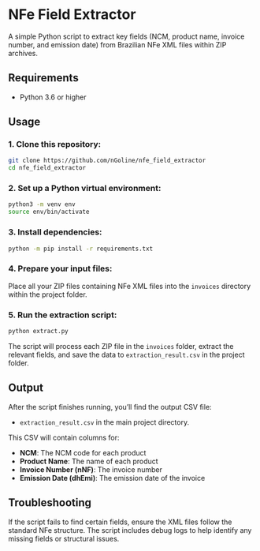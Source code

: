 # NFe Field Extractor

A simple Python script to extract key fields (NCM, product name, invoice number, and
emission date) from Brazilian NFe XML files within ZIP archives.

## Requirements

- Python 3.6 or higher

## Usage

### 1. Clone this repository:

```bash
git clone https://github.com/nGoline/nfe_field_extractor
cd nfe_field_extractor
```

### 2. Set up a Python virtual environment:

```bash
python3 -m venv env
source env/bin/activate
```

### 3. Install dependencies:

```bash
python -m pip install -r requirements.txt
```

### 4. Prepare your input files:

Place all your ZIP files containing NFe XML files into the `invoices` directory within
the project folder.

### 5. Run the extraction script:

```bash
python extract.py
```

The script will process each ZIP file in the `invoices` folder, extract the relevant
fields, and save the data to `extraction_result.csv` in the project
folder.

## Output

After the script finishes running, you’ll find the output CSV file:
- `extraction_result.csv` in the main project directory.

This CSV will contain columns for:
- **NCM**: The NCM code for each product
- **Product Name**: The name of each product
- **Invoice Number (nNF)**: The invoice number
- **Emission Date (dhEmi)**: The emission date of the invoice

## Troubleshooting

If the script fails to find certain fields, ensure the XML files follow the standard NFe
structure. The script includes debug logs to help identify any missing fields or
structural issues.